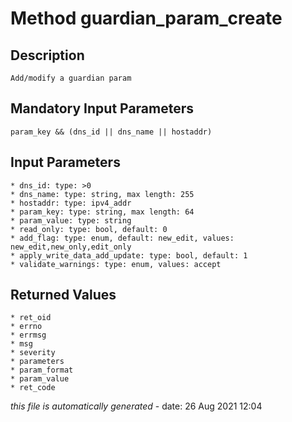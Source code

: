 # Method guardian_param_create

## Description
	Add/modify a guardian param

## Mandatory Input Parameters
	param_key && (dns_id || dns_name || hostaddr)

## Input Parameters
	* dns_id: type: >0
	* dns_name: type: string, max length: 255
	* hostaddr: type: ipv4_addr
	* param_key: type: string, max length: 64
	* param_value: type: string
	* read_only: type: bool, default: 0
	* add_flag: type: enum, default: new_edit, values: new_edit,new_only,edit_only
	* apply_write_data_add_update: type: bool, default: 1
	* validate_warnings: type: enum, values: accept

## Returned Values
	* ret_oid
	* errno
	* errmsg
	* msg
	* severity
	* parameters
	* param_format
	* param_value
	* ret_code


*this file is automatically generated* - date: 26 Aug 2021 12:04